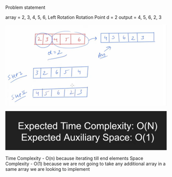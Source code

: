 Problem statement

array = 2, 3, 4, 5, 6,
Left Rotation
Rotation Point d = 2
output = 4, 5, 6, 2, 3

![img.png](img.png)

![img_1.png](img_1.png)

Time Complexity - O(n) because iterating till end elements
Space Complexity - O(1) because we are not going to take any additional array in a same array we are looking to implement